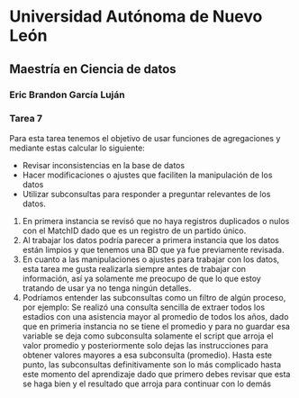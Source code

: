 # Universidad Autónoma de Nuevo León
## Maestría en Ciencia de datos
### Eric Brandon García Luján
### Tarea 7

Para esta tarea tenemos el objetivo de usar funciones de agregaciones y mediante estas calcular lo siguiente:

- Revisar inconsistencias en la base de datos
- Hacer modificaciones o ajustes que faciliten la manipulación de los datos
- Utilizar subconsultas para responder a preguntar relevantes de los datos.

1. En primera instancia se revisó que no haya registros duplicados o nulos con el MatchID dado que es un registro de un partido único.
2. Al trabajar los datos podría parecer a primera instancia que los datos están limpios y que tenemos una BD que ya fue previamente revisada.
3. En cuanto a las manipulaciones o ajustes para trabajar con los datos, esta tarea me gusta realizarla siempre antes de trabajar con información, así ya solamente me preocupo de que lo que estoy tratando de usar ya no tenga ningún detalles.
4. Podríamos entender las subconsultas como un filtro de algún proceso, por ejemplo: Se realizó una consulta sencilla de extraer todos los estadios con una asistencia mayor al promedio de todos los años, dado que en primeria instancia no se tiene el promedio y para no guardar esa variable se deja como subconsulta solamente el script que arroja el valor promedio y posteriormente solo dejas las instrucciones para obtener valores mayores a esa subconsulta (promedio). Hasta este punto, las subconsultas definitivamente son lo más complicado hasta este momento del aprendizaje dado que primero debes revisar que esta se haga bien y el resultado que arroja para continuar con lo demás
